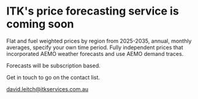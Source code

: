 # ITK's price forecasting service is coming soon

Flat and fuel weighted prices by region from 2025-2035, annual, monthly averages, specify your own time period. Fully independent prices that incorporated AEMO weather forecasts and use AEMO demand traces.

Forecasts will be subscription based.

Get in touch to go on the contact list.

david.leitch@itkservices.com.au